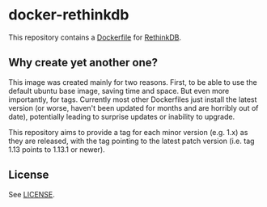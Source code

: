 # docker-rethinkdb

This repository contains a [Dockerfile](https://www.docker.io/) for [RethinkDB](http://www.rethinkdb.com/).

## Why create yet another one?

This image was created mainly for two reasons. First, to be able to use the default ubuntu base image, saving time and space. But even more importantly, for tags. Currently most other Dockerfiles just install the latest version (or worse, haven't been updated for months and are horribly out of date), potentially leading to surprise updates or inability to upgrade.

This repository aims to provide a tag for each minor version (e.g. 1.x) as they are released, with the tag pointing to the latest patch version (i.e. tag 1.13 points to 1.13.1 or newer).

## License

See [LICENSE](LICENSE).
